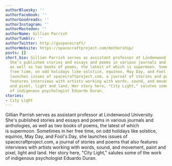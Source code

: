 ```yaml
---
authorBluesky: ''
authorFacebook: ''
authorGoodreads: ''
authorInstagram: ''
authorMastodon: ''
authorName: Gillian Parrish
authorTumblr: ''
authorTwitter: http://gospacecraft/
authorWebsite: https://spacecraftproject.com/mothership/
posts: []
short_bio: Gillian Parrish serves as assistant professor at Lindenwood University.
  She's published stories and essays and poems in various journals and anthologies,
  as well as two books of poems, the latest of which is supermoon. Sometimes in her
  free time, on odd holidays like solstice, equinox, May Day, and Fool's Day, she
  launches issues of spacecraftproject.com, a journal of stories and poems that also
  features interviews with artists working with words, sound, and movement, paint
  and pixel, light and land. Her story here, "City Light," salutes some of the work
  of indigenous psychologist Eduardo Duran.
stories:
- City Light
---
```


Gillian Parrish serves as assistant professor at Lindenwood University. She's published stories and essays and poems in various journals and anthologies, as well as two books of poems, the latest of which is supermoon. Sometimes in her free time, on odd holidays like solstice, equinox, May Day, and Fool's Day, she launches issues of spacecraftproject.com, a journal of stories and poems that also features interviews with artists working with words, sound, and movement, paint and pixel, light and land. Her story here, "City Light," salutes some of the work of indigenous psychologist Eduardo Duran.